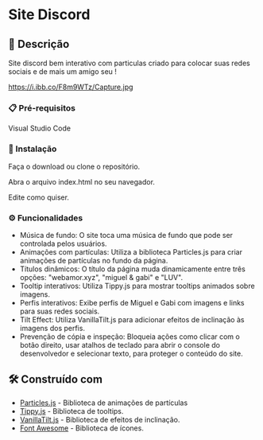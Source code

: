 # Site Discord

## 🚀 Descrição

Site discord bem interativo com particulas criado para colocar suas redes sociais e de mais um amigo seu ! 

https://i.ibb.co/F8m9WTz/Capture.jpg


### 📋 Pré-requisitos

Visual Studio Code


### 🔧 Instalação

Faça o download ou clone o repositório.

Abra o arquivo index.html no seu navegador.

Edite como quiser.

### ⚙️ Funcionalidades

* Música de fundo: O site toca uma música de fundo que pode ser controlada pelos usuários.
* Animações com partículas: Utiliza a biblioteca Particles.js para criar animações de partículas no fundo da página.
* Títulos dinâmicos: O título da página muda dinamicamente entre três opções: "webamor.xyz", "miguel & gabi" e "LUV".
* Tooltip interativos: Utiliza Tippy.js para mostrar tooltips animados sobre imagens.
* Perfis interativos: Exibe perfis de Miguel e Gabi com imagens e links para suas redes sociais.
* Tilt Effect: Utiliza VanillaTilt.js para adicionar efeitos de inclinação às imagens dos perfis.
* Prevenção de cópia e inspeção: Bloqueia ações como clicar com o botão direito, usar atalhos de teclado para abrir o console do desenvolvedor e selecionar texto, para proteger o conteúdo do site.


## 🛠️ Construído com


* [Particles.js](https://github.com/VincentGarreau/particles.js) - Biblioteca de animações de partículas
* [Tippy.js](https://github.com/atomiks/tippyjs) - Biblioteca de tooltips.
* [VanillaTilt.js](https://micku7zu.github.io/vanilla-tilt.js/) - Biblioteca de efeitos de inclinação.
* [Font Awesome](https://github.com/FortAwesome/Font-Awesome) - Biblioteca de ícones.